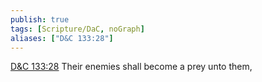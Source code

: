 ```yaml
---
publish: true
tags: [Scripture/DaC, noGraph]
aliases: ["D&C 133:28"]
---
```

[D&C 133:28](https://churchofjesuschrist.org/study/scriptures/dc-testament/dc/133?lang=eng&id=p28#p28) Their enemies shall become a prey unto them,
